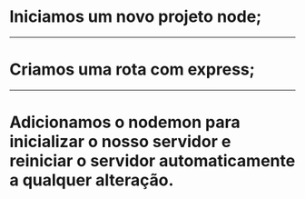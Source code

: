 # Iniciamos um novo projeto node;
---
# Criamos uma rota com express;
---
# Adicionamos o nodemon para inicializar o nosso servidor e reiniciar o servidor automaticamente a qualquer alteração.
